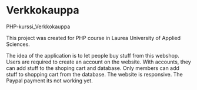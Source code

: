 # Verkkokauppa
PHP-kurssi_Verkkokauppa


This project was created for PHP course in Laurea University of Applied Sciences.

The idea of the application is to let people buy stuff from this webshop. 
Users are required to create an account on the website. With accounts, they can add stuff to the shoping cart and database. 
Only members can add stuff to shopping cart from the database.
The website is responsive.
The Paypal payment its not working yet.
